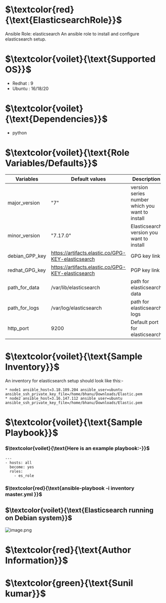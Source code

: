 # $`\textcolor{red}{\text{ElasticsearchRole}}`$ #

Ansible Role: elasticsearch
An ansible role to install and configure elasticsearch  setup.

# $`\textcolor{voilet}{\text{Supported OS}}`$ #
* Redhat : 9
* Ubuntu : 16/18/20
# $`\textcolor{voilet}{\text{Dependencies}}`$ #
* python

# $`\textcolor{voilet}{\text{Role Variables/Defaults}}`$ #

| Variables            | Default values| Description|
| -------------        | ------------- | -------- |
| major_version        | "7"             |version series number which you want to install|
| minor_version        | "7.17.0"        | Elasticsearch version you want to install  |
| debian_GPP_key       | https://artifacts.elastic.co/GPG-KEY-elasticsearch|  GPG key link|
| redhat_GPG_key       | https://artifacts.elastic.co/GPG-KEY-elasticsearch| PGP key link|
| path_for_data        | /var/lib/elasticsearch | path for elasticsearch data |
| path_for_logs        | /var/log/elasticsearch | path for elasticsearch logs |
| http_port            | 9200                   | Default port for elasticsearch |


# $`\textcolor{voilet}{\text{Sample Inventory}}`$ 
An inventory for elasticsearch setup should look like this:-
```shell
* node1 ansible_host=3.18.109.204 ansible_user=ubuntu ansible_ssh_private_key_file=/home/bhanu/Downloads/Elastic.pem
* node2 ansible_host=3.16.147.112 ansible_user=ubuntu ansible_ssh_private_key_file=/home/bhanu/Downloads/Elastic.pem
```
# $`\textcolor{voilet}{\text{Sample Playbook}}`$
### $`\textcolor{voilet}{\text{Here is an example playbook:-}}`$ 
```shell
---
- hosts: all
  become: yes
  roles:
    - es_role
```
### $`\textcolor{red}{\text{ansible-playbook -i inventory master.yml }}`$

## $`\textcolor{voilet}{\text{Elasticsearch running on Debian system}}`$
![image.png](./image.png)



# $`\textcolor{red}{\text{Author Information}}`$ 
# $`\textcolor{green}{\text{Sunil kumar}}`$

